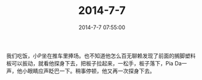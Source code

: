 ﻿---
title: "2014-7-7"
date: 2014-7-7 07:55:00
tags: 文字
categories: 爸爸
---
我们吃饭，小P坐在推车里捧场。也不知道他怎么百无聊赖发现了前面的搁脚塑料板可以扳动，就看他探身下去，把板子拉起来，一松手，板子落下，Pia Da一声，他小眼睛应声眨巴一下。稍事停顿，他又再一次探身下去。​​​